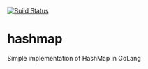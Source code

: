 [![Build Status](https://drone.io/github.com/abiosoft/hashmap/status.png)](https://drone.io/github.com/abiosoft/hashmap/latest)
# hashmap
Simple implementation of HashMap in GoLang
